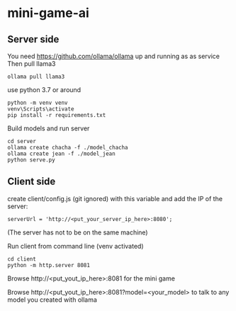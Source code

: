 # mini-game-ai

## Server side

You need https://github.com/ollama/ollama up and running as as service
Then pull llama3
```
ollama pull llama3
```

use python 3.7 or around
```
python -m venv venv
venv\Scripts\activate
pip install -r requirements.txt
```

Build models and run server 
```
cd server
ollama create chacha -f ./model_chacha
ollama create jean -f ./model_jean
python serve.py
```

## Client side

create client/config.js (git ignored) with this variable and add the IP of the server:
```
serverUrl = 'http://<put_your_server_ip_here>:8080'; 
```
(The server has not to be on the same machine)

Run client from command line (venv activated)
```
cd client
python -m http.server 8081
```

Browse http://<put_yout_ip_here>:8081 for the mini game

Browse http://<put_yout_ip_here>:8081?model=<your_model> to talk to any model you created with ollama
